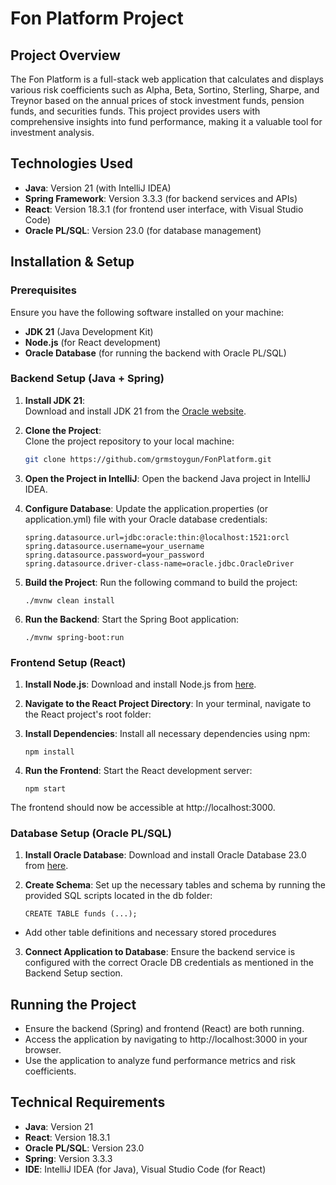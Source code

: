 # Fon Platform Project

## Project Overview
The Fon Platform is a full-stack web application that calculates and displays various risk coefficients such as Alpha, Beta, Sortino, Sterling, Sharpe, and Treynor based on the annual prices of stock investment funds, pension funds, and securities funds. This project provides users with comprehensive insights into fund performance, making it a valuable tool for investment analysis.

## Technologies Used
- **Java**: Version 21 (with IntelliJ IDEA)
- **Spring Framework**: Version 3.3.3 (for backend services and APIs)
- **React**: Version 18.3.1 (for frontend user interface, with Visual Studio Code)
- **Oracle PL/SQL**: Version 23.0 (for database management)

## Installation & Setup

### Prerequisites
Ensure you have the following software installed on your machine:
- **JDK 21** (Java Development Kit)
- **Node.js** (for React development)
- **Oracle Database** (for running the backend with Oracle PL/SQL)

### Backend Setup (Java + Spring)
1. **Install JDK 21**:  
   Download and install JDK 21 from the [Oracle website](https://www.oracle.com/tr/java/technologies/downloads/#java21).
   
2. **Clone the Project**:  
   Clone the project repository to your local machine:
   ```bash
   git clone https://github.com/grmstoygun/FonPlatform.git
   
3. **Open the Project in IntelliJ**:
Open the backend Java project in IntelliJ IDEA.

4. **Configure Database**:
Update the application.properties (or application.yml) file with your Oracle database credentials:
   ```
   spring.datasource.url=jdbc:oracle:thin:@localhost:1521:orcl
   spring.datasource.username=your_username
   spring.datasource.password=your_password
   spring.datasource.driver-class-name=oracle.jdbc.OracleDriver

5. **Build the Project**:
Run the following command to build the project:
    ```
    ./mvnw clean install
6. **Run the Backend**:
Start the Spring Boot application:
     ```
    ./mvnw spring-boot:run
### Frontend Setup (React)
1. **Install Node.js**:
Download and install Node.js from [here](https://nodejs.org/en/download/package-manager/current).

2. **Navigate to the React Project Directory**:
In your terminal, navigate to the React project's root folder:

3. **Install Dependencies**:
Install all necessary dependencies using npm:
    ```
    npm install
4. **Run the Frontend**:
Start the React development server:
    ```
    npm start
The frontend should now be accessible at http://localhost:3000.

### Database Setup (Oracle PL/SQL)
1. **Install Oracle Database**:
Download and install Oracle Database 23.0 from [here](https://www.oracle.com/database/free/get-started/).

2. **Create Schema**:
Set up the necessary tables and schema by running the provided SQL scripts located in the db folder:
    ```
    CREATE TABLE funds (...);
- Add other table definitions and necessary stored procedures
3. **Connect Application to Database**:
Ensure the backend service is configured with the correct Oracle DB credentials as mentioned in the Backend Setup section.

## Running the Project
- Ensure the backend (Spring) and frontend (React) are both running.
- Access the application by navigating to http://localhost:3000 in your browser.
- Use the application to analyze fund performance metrics and risk coefficients.
## Technical Requirements
- **Java**: Version 21
- **React**: Version 18.3.1
- **Oracle PL/SQL**: Version 23.0
- **Spring**: Version 3.3.3
- **IDE**: IntelliJ IDEA (for Java), Visual Studio Code (for React)
